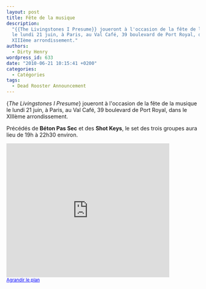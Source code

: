 ```yaml
---
layout: post
title: Fête de la musique
description:
  "{{The Livingstones I Presume}} joueront à l'occasion de la fête de la musique
  le lundi 21 juin, à Paris, au Val Café, 39 boulevard de Port Royal, dans le
  XIIIème arrondissement."
authors:
  - Dirty Henry
wordpress_id: 633
date: "2010-06-21 10:15:41 +0200"
categories:
  - Catégories
tags:
  - Dead Rooster Announcement
---
```


{_The Livingstones I Presume_} joueront à l'occasion de la fête de la musique le
lundi 21 juin, à Paris, au Val Café, 39 boulevard de Port Royal, dans le XIIIème
arrondissement.

Précédés de **Béton Pas Sec** et des **Shot Keys**, le set des trois groupes
aura lieu de 19h à 22h30 environ.

<iframe width="425" height="350" frameborder="0" scrolling="no" marginheight="0" marginwidth="0" src="http://maps.google.fr/maps?oe=utf-8&client=firefox-a&ie=UTF8&q=val+caf%C3%A9+paris&fb=1&gl=fr&hq=val+caf%C3%A9&hnear=Paris&cid=0,0,3328545618209343383&ei=3RofTNe-C6CW4ga3r7iUDg&ved=0CBYQnwIwAA&ll=48.837651,2.345474&spn=0.006295,0.006295&iwloc=A&output=embed"></iframe><br /><small><a href="http://maps.google.fr/maps?oe=utf-8&client=firefox-a&ie=UTF8&q=val+caf%C3%A9+paris&fb=1&gl=fr&hq=val+caf%C3%A9&hnear=Paris&cid=0,0,3328545618209343383&ei=3RofTNe-C6CW4ga3r7iUDg&ved=0CBYQnwIwAA&ll=48.837651,2.345474&spn=0.006295,0.006295&iwloc=A&source=embed" style="color:#0000FF;text-align:left">Agrandir le plan</a></small>
